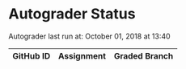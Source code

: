 # Autograder Status
Autograder last run at: October 01, 2018 at 13:40

| GitHub ID | Assignment | Graded Branch |
|-----------|------------|---------------|
